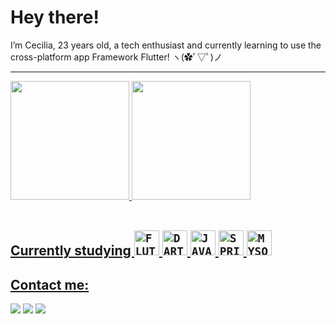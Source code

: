 <h1> Hey there!</H1> 


I’m Cecilia, 23 years old, a tech enthusiast and currently learning to use the cross-platform app Framework Flutter!   ヽ(✿ﾟ▽ﾟ)ノ

<hr>


<div >
  <a href="https://github.com/ceciliarauen">
  <img height="190em" src="https://github-readme-stats.vercel.app/api?username=ceciliarauen&show_icons=true&theme=panda&include_all_commits=true&count_private=true"/>
 <img height="190em" src="https://github-readme-stats.vercel.app/api/top-langs/?username=ceciliarauen&layout=compact&langs_count=7&theme=panda"/>
</div>

 

<div style="display: inline_block"><br>   
  <h2>Currently studying
  <code><img width="40px" src="https://cdn.jsdelivr.net/gh/devicons/devicon/icons/flutter/flutter-original.svg" title = "FLUTTER"/></code>   
  <code><img width="40px" src="https://cdn.jsdelivr.net/gh/devicons/devicon/icons/dart/dart-original.svg" title = "DART"/></code>
  <code><img width="40px" src="https://cdn.jsdelivr.net/gh/devicons/devicon/icons/java/java-original.svg" title = "JAVA"/></code>
  <code><img width="40px" src="https://cdn.jsdelivr.net/gh/devicons/devicon/icons/spring/spring-original.svg" title = "SPRING"/></code>
  <code><img width="40px" src="https://cdn.jsdelivr.net/gh/devicons/devicon/icons/mysql/mysql-original.svg" title = "MYSQL"/></code>
</div>
  
           
          

<div style="display: inline_block"> 
  <h2>Contact me:</H2> 
  <a href="https://instagram.com/cissygrimm" target="_blank"><img src="https://img.shields.io/badge/-Instagram-%23E4405F?style=for-the-badge&logo=instagram&logoColor=white" target="_blank"></a>
  <a href = "mailto:rauencecilia@gmail.com"><img src="https://img.shields.io/badge/-Gmail-%23333?style=for-the-badge&logo=gmail&logoColor=white" target="_blank"></a>
  <a href="https://www.linkedin.com/in/ceciliarauen/" target="_blank"><img src="https://img.shields.io/badge/-LinkedIn-%230077B5?style=for-the-badge&logo=linkedin&logoColor=white" target="_blank"></a> 
 
  
</div>
  </div>
